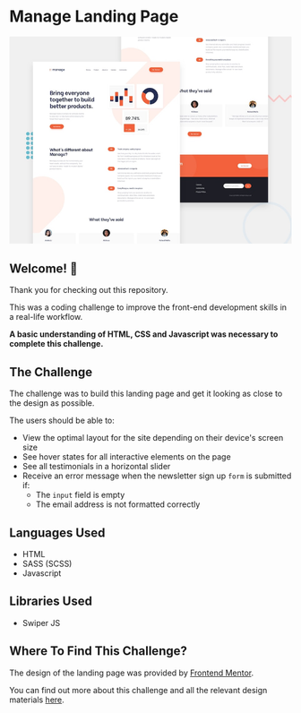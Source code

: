 # Manage Landing Page

![Design preview for the Manage landing page coding challenge](./design/desktop-preview.jpg)

## Welcome! 👋

Thank you for checking out this repository.

This was a coding challenge to improve the front-end development skills in a real-life workflow.

**A basic understanding of HTML, CSS and Javascript was necessary to complete this challenge.**

## The Challenge

The challenge was to build this landing page and get it looking as close to the design as possible.

The users should be able to:

- View the optimal layout for the site depending on their device's screen size
- See hover states for all interactive elements on the page
- See all testimonials in a horizontal slider
- Receive an error message when the newsletter sign up `form` is submitted if:
  - The `input` field is empty
  - The email address is not formatted correctly

## Languages Used

- HTML
- SASS (SCSS)
- Javascript

## Libraries Used

- Swiper JS

## Where To Find This Challenge?

The design of the landing page was provided by [Frontend Mentor](https://www.frontendmentor.io).

You can find out more about this challenge and all the relevant design materials [here](https://www.frontendmentor.io/challenges/manage-landing-page-SLXqC6P5).
